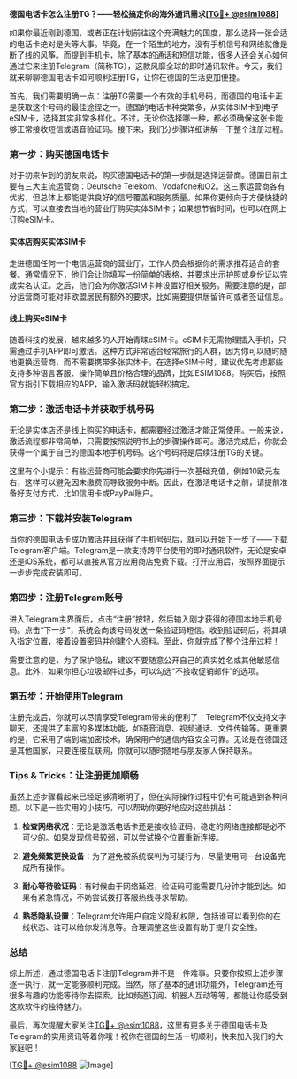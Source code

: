 **德国电话卡怎么注册TG？——轻松搞定你的海外通讯需求[[TG💪+ @esim1088](https://t.me/s/esim1088)]**

如果你最近刚到德国，或者正在计划前往这个充满魅力的国度，那么选择一张合适的电话卡绝对是头等大事。毕竟，在一个陌生的地方，没有手机信号和网络就像是断了线的风筝。而提到手机卡，除了基本的通话和短信功能，很多人还会关心如何通过它来注册Telegram（简称TG），这款风靡全球的即时通讯软件。今天，我们就来聊聊德国电话卡如何顺利注册TG，让你在德国的生活更加便捷。

首先，我们需要明确一点：注册TG需要一个有效的手机号码，而德国的电话卡正是获取这个号码的最佳途径之一。德国的电话卡种类繁多，从实体SIM卡到电子eSIM卡，选择其实非常多样化。不过，无论你选择哪一种，都必须确保这张卡能够正常接收短信或语音验证码。接下来，我们分步骤详细讲解一下整个注册过程。

### **第一步：购买德国电话卡**

对于初来乍到的朋友来说，购买德国电话卡的第一步就是选择运营商。德国目前主要有三大主流运营商：Deutsche Telekom、Vodafone和O2。这三家运营商各有优劣，但总体上都能提供良好的信号覆盖和服务质量。如果你更倾向于方便快捷的方式，可以直接去当地的营业厅购买实体SIM卡；如果想节省时间，也可以在网上订购eSIM卡。

#### **实体店购买实体SIM卡**
走进德国任何一个电信运营商的营业厅，工作人员会根据你的需求推荐适合的套餐。通常情况下，他们会让你填写一份简单的表格，并要求出示护照或身份证以完成实名认证。之后，他们会为你激活SIM卡并设置好相关服务。需要注意的是，部分运营商可能对非欧盟居民有额外的要求，比如需要提供居留许可或者签证信息。

#### **线上购买eSIM卡**
随着科技的发展，越来越多的人开始青睐eSIM卡。eSIM卡无需物理插入手机，只需通过手机APP即可激活。这种方式非常适合经常旅行的人群，因为你可以随时随地更换运营商，而不需要携带多张实体卡。在选择eSIM卡时，建议优先考虑那些支持多种语言客服、操作简单且价格合理的品牌，比如ESIM1088。购买后，按照官方指引下载相应的APP，输入激活码就能轻松搞定。

### **第二步：激活电话卡并获取手机号码**

无论是实体店还是线上购买的电话卡，都需要经过激活才能正常使用。一般来说，激活流程都非常简单，只需要按照说明书上的步骤操作即可。激活完成后，你就会获得一个属于自己的德国本地手机号码。这个号码将是后续注册TG的关键。

这里有个小提示：有些运营商可能会要求你先进行一次基础充值，例如10欧元左右，这样可以避免因未缴费而导致服务中断。因此，在激活电话卡之前，请提前准备好支付方式，比如信用卡或PayPal账户。

### **第三步：下载并安装Telegram**

当你的德国电话卡成功激活并且获得了手机号码后，就可以开始下一步了——下载Telegram客户端。Telegram是一款支持跨平台使用的即时通讯软件，无论是安卓还是iOS系统，都可以直接从官方应用商店免费下载。打开应用后，按照界面提示一步步完成安装即可。

### **第四步：注册Telegram账号**

进入Telegram主界面后，点击“注册”按钮，然后输入刚才获得的德国本地手机号码。点击“下一步”，系统会向该号码发送一条验证码短信。收到验证码后，将其填入指定位置，接着设置密码并创建个人资料。至此，你就完成了整个注册过程！

需要注意的是，为了保护隐私，建议不要随意公开自己的真实姓名或其他敏感信息。此外，如果你担心垃圾邮件过多，可以勾选“不接收促销邮件”的选项。

### **第五步：开始使用Telegram**

注册完成后，你就可以尽情享受Telegram带来的便利了！Telegram不仅支持文字聊天，还提供了丰富的多媒体功能，如语音消息、视频通话、文件传输等。更重要的是，它采用了端到端加密技术，确保用户的通信内容安全可靠。无论是在德国还是其他国家，只要连接互联网，你就可以随时随地与朋友家人保持联系。

### **Tips & Tricks：让注册更加顺畅**

虽然上述步骤看起来已经足够清晰明了，但在实际操作过程中仍有可能遇到各种问题。以下是一些实用的小技巧，可以帮助你更好地应对这些挑战：

1. **检查网络状况**：无论是激活电话卡还是接收验证码，稳定的网络连接都是必不可少的。如果发现信号较弱，可以尝试换个位置重新连接。
   
2. **避免频繁更换设备**：为了避免被系统误判为可疑行为，尽量使用同一台设备完成所有操作。

3. **耐心等待验证码**：有时候由于网络延迟，验证码可能需要几分钟才能到达。如果有紧急情况，不妨尝试拨打客服热线寻求帮助。

4. **熟悉隐私设置**：Telegram允许用户自定义隐私权限，包括谁可以看到你的在线状态、谁可以给你发消息等。合理调整这些设置有助于提升安全性。

### **总结**

综上所述，通过德国电话卡注册Telegram并不是一件难事。只要你按照上述步骤逐一执行，就一定能够顺利完成。当然，除了基本的通讯功能外，Telegram还有很多有趣的功能等待你去探索。比如频道订阅、机器人互动等等，都能让你感受到这款软件的独特魅力。

最后，再次提醒大家关注[TG💪+ @esim1088](https://t.me/s/esim1088)，这里有更多关于德国电话卡及Telegram的实用资讯等着你哦！祝你在德国的生活一切顺利，快来加入我们的大家庭吧！

[[TG💪+ @esim1088](https://t.me/s/esim1088) ![Image](https://i.postimg.cc/4NQfJmqS/Snipaste-2025-05-13-00-14-12.png)]